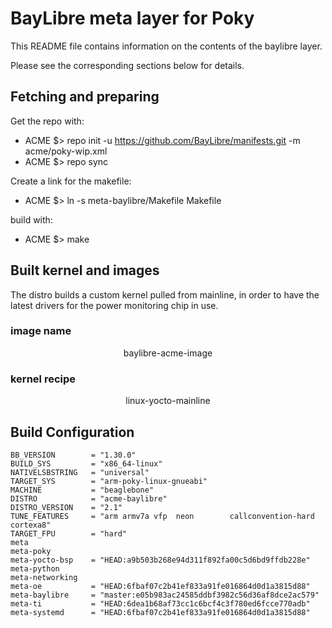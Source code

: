 # BayLibre meta layer for Poky #

This README file contains information on the contents of the
baylibre layer.

Please see the corresponding sections below for details.

## Fetching and preparing ##

Get the repo with:

 * ACME $> repo init -u https://github.com/BayLibre/manifests.git -m acme/poky-wip.xml
 * ACME $> repo sync

Create a link for the makefile:

 * ACME $> ln -s meta-baylibre/Makefile Makefile

build with:

 * ACME $> make

## Built kernel and images ##

The distro builds a custom kernel pulled from mainline, in
order to have the latest drivers for the power monitoring
chip in use.

### image name ###

<p align="center">
baylibre-acme-image
</p>

### kernel recipe ###

<p align="center">
linux-yocto-mainline
</p>

## Build Configuration ##


```
BB_VERSION        = "1.30.0"
BUILD_SYS         = "x86_64-linux"
NATIVELSBSTRING   = "universal"
TARGET_SYS        = "arm-poky-linux-gnueabi"
MACHINE           = "beaglebone"
DISTRO            = "acme-baylibre"
DISTRO_VERSION    = "2.1"
TUNE_FEATURES     = "arm armv7a vfp  neon        callconvention-hard        cortexa8"
TARGET_FPU        = "hard"
meta              
meta-poky         
meta-yocto-bsp    = "HEAD:a9b503b268e94d311f892fa00c5d6bd9ffdb228e"
meta-python       
meta-networking   
meta-oe           = "HEAD:6fbaf07c2b41ef833a91fe016864d0d1a3815d88"
meta-baylibre     = "master:e05b983ac24585ddbf3982c56d36af8dce2ac579"
meta-ti           = "HEAD:6dea1b68af73cc1c6bcf4c3f780ed6fcce770adb"
meta-systemd      = "HEAD:6fbaf07c2b41ef833a91fe016864d0d1a3815d88"
```
